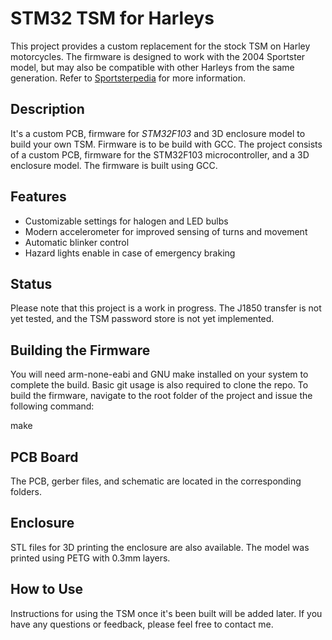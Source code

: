 # STM32 TSM for Harleys

This project provides a custom replacement for the stock TSM on Harley motorcycles. The firmware is designed to work with the 2004 Sportster model, but may also be compatible with other Harleys from the same generation. Refer to  [Sportsterpedia](http://sportsterpedia.com/doku.php) for more information.

## Description

It's a custom PCB, firmware for *STM32F103* and 3D enclosure model to build your own TSM. Firmware is to be build with GCC.
The project consists of a custom PCB, firmware for the STM32F103 microcontroller, and a 3D enclosure model. The firmware is built using GCC.

## Features

* Customizable settings for halogen and LED bulbs
* Modern accelerometer for improved sensing of turns and movement
* Automatic blinker control
* Hazard lights enable in case of emergency braking

## Status

Please note that this project is a work in progress. The J1850 transfer is not yet tested, and the TSM password store is not yet implemented.

## Building the Firmware

You will need arm-none-eabi and GNU make installed on your system to complete the build. Basic git usage is also required to clone the repo.
To build the firmware, navigate to the root folder of the project and issue the following command:

make


## PCB Board

The PCB, gerber files, and schematic are located in the corresponding folders.


## Enclosure

STL files for 3D printing the enclosure are also available. The model was printed using PETG with 0.3mm layers.


## How to Use

Instructions for using the TSM once it's been built will be added later.
If you have any questions or feedback, please feel free to contact me.

